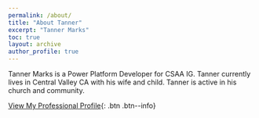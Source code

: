 ```yaml
---
permalink: /about/
title: "About Tanner"
excerpt: "Tanner Marks"
toc: true
layout: archive
author_profile: true
---
```


Tanner Marks is a Power Platform Developer for CSAA IG. Tanner currently lives in Central Valley CA with his wife and child. Tanner is active in his church and community. 

[View My Professional Profile](https://tanner.marks/profile/){: .btn .btn--info}
